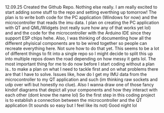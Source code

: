 12.09.25
Created the Github Repo. Nothing else really.
I am really excited to start adding some stuff to the repo and setting everthing up tomorrow!
The plan is to write both code for the PC application (Windows for now) and the microcontroller that reads the imu data.
I plan on creating the PC application with QT and QML/Widgets (not really sure how any of that works yet lol) and and the code for the microcontroller with the Arduino IDE since they support ESP chips hehe.
Also, I was thinking of documenting how all the different phyisical components are to be wired together so people can recreate everything here. Not sure how to do that yet.
This seems to be a lot of different things to fit into a single repo so I might decide to split this up into multiple repos down the road depending on how messy it gets lol.
The most important thing for me to do now before I start coding without a plan is.. to make a plan on what I need to tackle first and on what problems there are that I have to solve.
Issues like, how do I get my IMU data from the microcontroller to my QT application and such (im thinking raw sockets and udp over wifi but honestly no clue).
Also I wanna draw one of those fancy kindof diagrams that depict all your components and how they interact with each other (dont know the name lol)
So the first step in this coding project is to establish a connection between the microcontroller and the QT application (It sounds so easy but I feel like its not)
Good night lol
